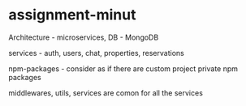 # assignment-minut

Architecture - microservices, DB - MongoDB

services - auth, users, chat, properties, reservations

npm-packages - consider as if there are custom project private npm packages

middlewares, utils, services are comon for all the services
